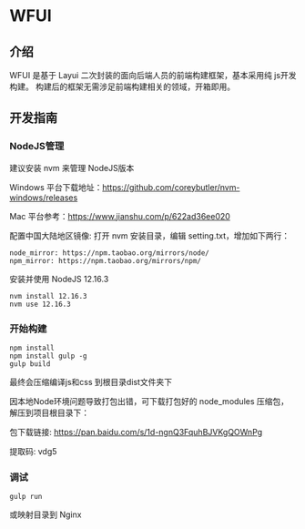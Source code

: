 
# WFUI
## 介绍

WFUI 是基于 Layui 二次封装的面向后端人员的前端构建框架，基本采用纯 js开发构建。
构建后的框架无需涉足前端构建相关的领域，开箱即用。

## 开发指南

### NodeJS管理

建议安装 nvm 来管理 NodeJS版本

Windows 平台下载地址：https://github.com/coreybutler/nvm-windows/releases

Mac 平台参考：https://www.jianshu.com/p/622ad36ee020

配置中国大陆地区镜像:
打开 nvm 安装目录，编辑 setting.txt，增加如下两行：

```
node_mirror: https://npm.taobao.org/mirrors/node/
npm_mirror: https://npm.taobao.org/mirrors/npm/
```
安装并使用 NodeJS 12.16.3

```shell script
nvm install 12.16.3
nvm use 12.16.3
```

### 开始构建
````shell script
npm install
npm install gulp -g
gulp build
````
最终会压缩编译js和css 到根目录dist文件夹下

因本地Node环境问题导致打包出错，可下载打包好的 node_modules 压缩包，解压到项目根目录下：

包下载链接: https://pan.baidu.com/s/1d-ngnQ3FquhBJVKgQOWnPg

提取码: vdg5


### 调试
```
gulp run
```
或映射目录到 Nginx




